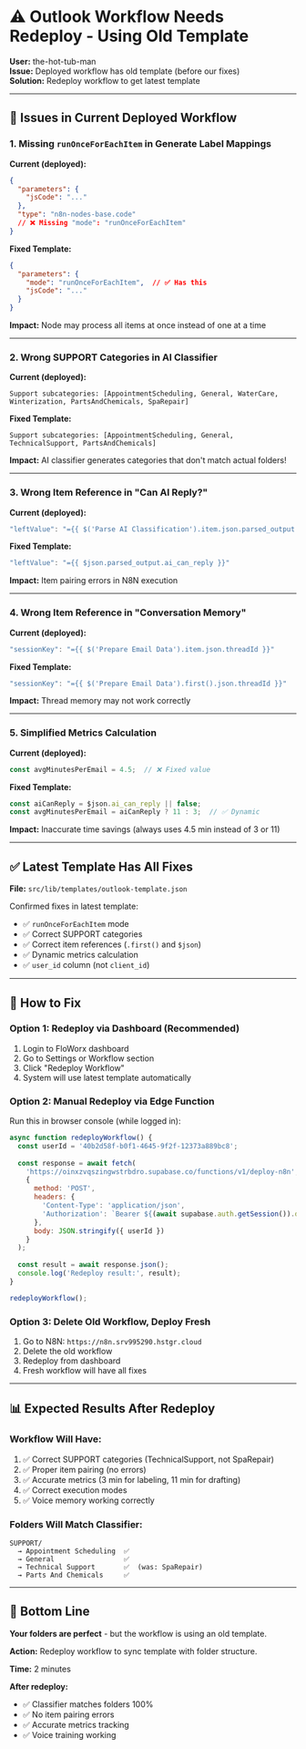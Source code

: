# ⚠️ Outlook Workflow Needs Redeploy - Using Old Template

**User:** the-hot-tub-man  
**Issue:** Deployed workflow has old template (before our fixes)  
**Solution:** Redeploy workflow to get latest template

---

## 🚨 Issues in Current Deployed Workflow

### 1. **Missing `runOnceForEachItem` in Generate Label Mappings**

**Current (deployed):**
```json
{
  "parameters": {
    "jsCode": "..."
  },
  "type": "n8n-nodes-base.code"
  // ❌ Missing "mode": "runOnceForEachItem"
}
```

**Fixed Template:**
```json
{
  "parameters": {
    "mode": "runOnceForEachItem",  // ✅ Has this
    "jsCode": "..."
  }
}
```

**Impact:** Node may process all items at once instead of one at a time

---

### 2. **Wrong SUPPORT Categories in AI Classifier**

**Current (deployed):**
```
Support subcategories: [AppointmentScheduling, General, WaterCare, Winterization, PartsAndChemicals, SpaRepair]
```

**Fixed Template:**
```
Support subcategories: [AppointmentScheduling, General, TechnicalSupport, PartsAndChemicals]
```

**Impact:** AI classifier generates categories that don't match actual folders!

---

### 3. **Wrong Item Reference in "Can AI Reply?"**

**Current (deployed):**
```javascript
"leftValue": "={{ $('Parse AI Classification').item.json.parsed_output.ai_can_reply }}"
```

**Fixed Template:**
```javascript
"leftValue": "={{ $json.parsed_output.ai_can_reply }}"
```

**Impact:** Item pairing errors in N8N execution

---

### 4. **Wrong Item Reference in "Conversation Memory"**

**Current (deployed):**
```javascript
"sessionKey": "={{ $('Prepare Email Data').item.json.threadId }}"
```

**Fixed Template:**
```javascript
"sessionKey": "={{ $('Prepare Email Data').first().json.threadId }}"
```

**Impact:** Thread memory may not work correctly

---

### 5. **Simplified Metrics Calculation**

**Current (deployed):**
```javascript
const avgMinutesPerEmail = 4.5;  // ❌ Fixed value
```

**Fixed Template:**
```javascript
const aiCanReply = $json.ai_can_reply || false;
const avgMinutesPerEmail = aiCanReply ? 11 : 3;  // ✅ Dynamic
```

**Impact:** Inaccurate time savings (always uses 4.5 min instead of 3 or 11)

---

## ✅ Latest Template Has All Fixes

**File:** `src/lib/templates/outlook-template.json`

Confirmed fixes in latest template:
- ✅ `runOnceForEachItem` mode
- ✅ Correct SUPPORT categories
- ✅ Correct item references (`.first()` and `$json`)
- ✅ Dynamic metrics calculation
- ✅ `user_id` column (not `client_id`)

---

## 🚀 How to Fix

### Option 1: Redeploy via Dashboard (Recommended)
1. Login to FloWorx dashboard
2. Go to Settings or Workflow section
3. Click "Redeploy Workflow"
4. System will use latest template automatically

### Option 2: Manual Redeploy via Edge Function
Run this in browser console (while logged in):

```javascript
async function redeployWorkflow() {
  const userId = '40b2d58f-b0f1-4645-9f2f-12373a889bc8';
  
  const response = await fetch(
    'https://oinxzvqszingwstrbdro.supabase.co/functions/v1/deploy-n8n',
    {
      method: 'POST',
      headers: {
        'Content-Type': 'application/json',
        'Authorization': `Bearer ${(await supabase.auth.getSession()).data.session.access_token}`
      },
      body: JSON.stringify({ userId })
    }
  );
  
  const result = await response.json();
  console.log('Redeploy result:', result);
}

redeployWorkflow();
```

### Option 3: Delete Old Workflow, Deploy Fresh
1. Go to N8N: `https://n8n.srv995290.hstgr.cloud`
2. Delete the old workflow
3. Redeploy from dashboard
4. Fresh workflow will have all fixes

---

## 📊 Expected Results After Redeploy

### Workflow Will Have:
1. ✅ Correct SUPPORT categories (TechnicalSupport, not SpaRepair)
2. ✅ Proper item pairing (no errors)
3. ✅ Accurate metrics (3 min for labeling, 11 min for drafting)
4. ✅ Correct execution modes
5. ✅ Voice memory working correctly

### Folders Will Match Classifier:
```
SUPPORT/
  → Appointment Scheduling  ✅
  → General                 ✅
  → Technical Support       ✅  (was: SpaRepair)
  → Parts And Chemicals     ✅
```

---

## 🎯 Bottom Line

**Your folders are perfect** - but the workflow is using an old template.

**Action:** Redeploy workflow to sync template with folder structure.

**Time:** 2 minutes

**After redeploy:**
- ✅ Classifier matches folders 100%
- ✅ No item pairing errors
- ✅ Accurate metrics tracking
- ✅ Voice training working

